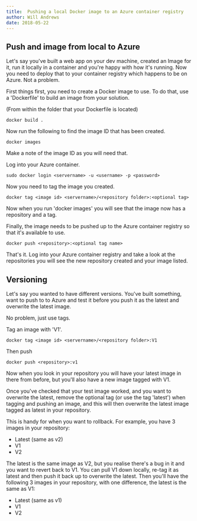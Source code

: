 ```yaml
---
title:  Pushing a local Docker image to an Azure container registry
author: Will Andrews
date: 2018-05-22
---
```


## Push and image from local to Azure

Let's say you've built a web app on your dev machine, created an Image for it, run it locally in a container and you're happy with how it's running. Now you need to deploy that to your container registry which happens to be on Azure. Not a problem.

First things first, you need to create a Docker image to use. To do that, use a 'Dockerfile' to build an image from your solution.

(From within the folder that your Dockerfile is located)
```
docker build .
```

Now run the following to find the image ID that has been created.

```
docker images
```

Make a note of the image ID as you will need that. 

Log into your Azure container.

```
sudo docker login <servername> -u <username> -p <password>
```

Now you need to tag the image you created.

```
docker tag <image id> <servername>/<repository folder>:<optional tag>
```

Now when you run 'docker images' you will see that the image now has a repository and a tag.

Finally, the image needs to be pushed up to the Azure container registry so that it's available to use.

```
docker push <repository>:<optional tag name>
```

That's it. Log into your Azure container registry and take a look at the repositories you will see the new repository created and your image listed.

## Versioning

Let's say you wanted to have different versions. You've built something, want to push to to Azure and test it before you push it as the latest and overwrite the latest image.

No problem, just use tags.

Tag an image with 'V1'.

```
docker tag <image id> <servername>/<repository folder>:V1
```

Then push 

```
docker push <repository>:v1
```

Now when you look in your repository you will have your latest image in there from before, but you'll also have a new image tagged with V1.

Once you've checked that your test image worked, and you want to overwrite the latest, remove the optional tag (or use the tag 'latest') when tagging and pushing an image, and this will then overwrite the latest image tagged as latest in your repository.

This is handy for when you want to rollback. For example, you have 3 images in your repository:

* Latest (same as v2)
* V1
* V2

The latest is the same image as V2, but you realise there's a bug in it and you want to revert back to V1. You can pull V1 down locally, re-tag it as latest and then push it back up to overwrite the latest. Then you'll have the following 3 images in your repository, with one difference, the latest is the same as V1:

* Latest (same as v1)
* V1
* V2 